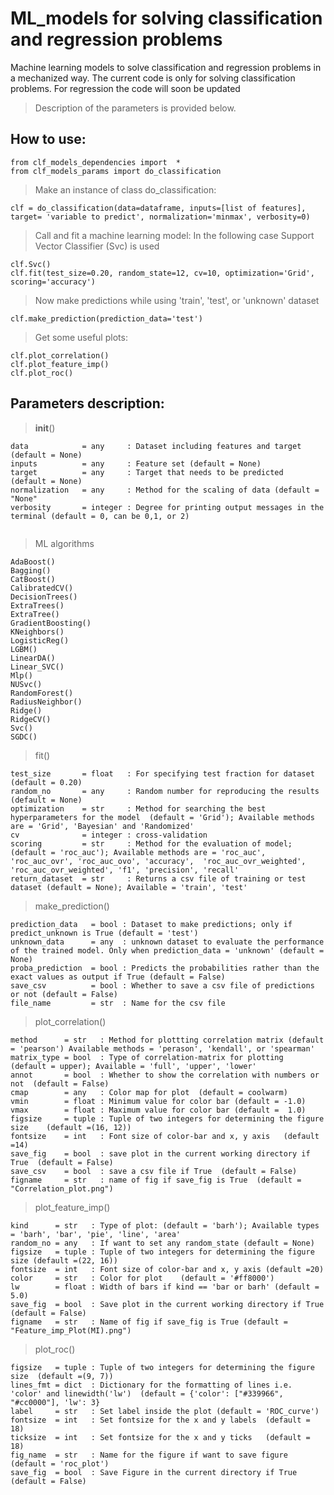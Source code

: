 # ML_models for solving classification and regression problems
  Machine learning models to solve classification and regression problems in a mechanized way. The current code is only for solving classification problems. For      regression the code will soon be updated
  > Description of the parameters is provided below.

## How to use:

````
from clf_models_dependencies import  *
from clf_models_params import do_classification
````

> Make an instance of class do_classification:
````
clf = do_classification(data=dataframe, inputs=[list of features], target= 'variable to predict', normalization='minmax', verbosity=0)
````

> Call and fit a machine learning model:
  In the following case Support Vector Classifier (Svc) is used
````
clf.Svc()
clf.fit(test_size=0.20, random_state=12, cv=10, optimization='Grid', scoring='accuracy')
````
> Now make predictions while using 'train', 'test', or 'unknown' dataset
````
clf.make_prediction(prediction_data='test')
````

> Get some useful plots:
````
clf.plot_correlation()
clf.plot_feature_imp()
clf.plot_roc()
````
## Parameters description:

> __init__()
````
data            = any     : Dataset including features and target  (default = None)
inputs          = any     : Feature set (default = None)
target          = any     : Target that needs to be predicted  (default = None)
normalization   = any     : Method for the scaling of data (default = "None"
verbosity       = integer : Degree for printing output messages in the terminal (default = 0, can be 0,1, or 2)
  
````  

> ML algorithms
 ````
 AdaBoost()
 Bagging()
 CatBoost()
 CalibratedCV()
 DecisionTrees()
 ExtraTrees()
 ExtraTree()
 GradientBoosting()
 KNeighbors()
 LogisticReg()
 LGBM()
 LinearDA()
 Linear_SVC()
 Mlp()
 NUSvc()
 RandomForest()
 RadiusNeighbor()
 Ridge()
 RidgeCV()
 Svc() 
 SGDC()
 
 ````

> fit()
 ````
test_size       = float   : For specifying test fraction for dataset (default = 0.20)
random_no       = any     : Random number for reproducing the results    (default = None)
optimization    = str     : Method for searching the best hyperparameters for the model  (default = 'Grid'); Available methods are = 'Grid', 'Bayesian' and 'Randomized'
cv              = integer : cross-validation
scoring         = str     : Method for the evaluation of model; (default = 'roc_auc'); Available methods are = 'roc_auc', 'roc_auc_ovr', 'roc_auc_ovo', 'accuracy',  'roc_auc_ovr_weighted', 'roc_auc_ovr_weighted', 'f1', 'precision', 'recall'
return_dataset  = str     : Returns a csv file of training or test dataset (default = None); Available = 'train', 'test'													

````

> make_prediction()
````
prediction_data   = bool : Dataset to make predictions; only if predict_unknown is True (default = 'test')
unknown_data      = any  : unknown dataset to evaluate the performance of the trained model. Only when prediction_data = 'unknown' (default = None)
proba_prediction  = bool : Predicts the probabilities rather than the exact values as output if True (default = False)
save_csv          = bool : Whether to save a csv file of predictions or not (default = False)
file_name         = str  : Name for the csv file

````

> plot_correlation()
````
method      = str   : Method for plottting correlation matrix (default = 'pearson') Available methods = 'perason', 'kendall', or 'spearman'  
matrix_type = bool  : Type of correlation-matrix for plotting  (default = upper); Available = 'full', 'upper', 'lower'
annot       = bool  : Whether to show the correlation with numbers or not  (default = False)
cmap        = any   : Color map for plot  (default = coolwarm)
vmin        = float : Minimum value for color bar (default = -1.0)
vmax        = float : Maximum value for color bar (default =  1.0)
figsize     = tuple : Tuple of two integers for determining the figure size    (default =(16, 12))
fontsize    = int   : Font size of color-bar and x, y axis   (default =14)
save_fig    = bool  : save plot in the current working directory if True  (default = False)
save_csv    = bool  : save a csv file if True  (default = False)
figname     = str   : name of fig if save_fig is True  (default = "Correlation_plot.png")

````

> plot_feature_imp()
````
kind      = str   : Type of plot: (default = 'barh'); Available types = 'barh', 'bar', 'pie', 'line', 'area'  
random_no = any   : If want to set any random_state (default = None)
figsize   = tuple : Tuple of two integers for determining the figure size (default =(22, 16))		 
fontsize  = int   : Font size of color-bar and x, y axis (default =20)
color     = str   : Color for plot    (default = '#ff8000')	
lw        = float : Width of bars if kind == 'bar or barh' (default = 5.0)
save_fig  = bool  : Save plot in the current working directory if True (default = False)
figname   = str   : Name of fig if save_fig is True (default = "Feature_imp_Plot(MI).png")

````


> plot_roc()
````
figsize   = tuple : Tuple of two integers for determining the figure size  (default =(9, 7))		 
lines_fmt = dict  : Dictionary for the formatting of lines i.e. 'color' and linewidth('lw')	 (default = {'color': ["#339966", "#cc0000"], 'lw': 3}
label     = str   : Set label inside the plot (default = 'ROC_curve')
fontsize  = int   : Set fontsize for the x and y labels  (default = 18)
ticksize  = int   : Set fontsize for the x and y ticks   (default = 18)
fig_name  = str   : Name for the figure if want to save figure    (default = 'roc_plot')
save_fig  = bool  : Save Figure in the current directory if True    (default = False)

````
